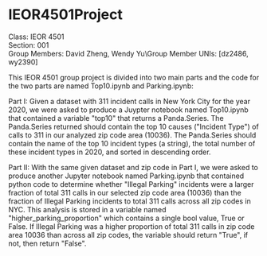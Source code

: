 # IEOR4501Project

Class: IEOR 4501\
Section: 001\
Group Members: David Zheng, Wendy Yu\Group Member UNIs: [dz2486, wy2390]

This IEOR 4501 group project is divided into two main parts and the code for the two parts are named Top10.ipynb and Parking.ipynb:

Part I: Given a dataset with 311 incident calls in New York City for the year 2020, we were asked to produce a Juypter notebook named Top10.ipynb that contained a variable "top10" that returns a Panda.Series. The Panda.Series returned should contain the top 10 causes ("Incident Type") of calls to 311 in our analyzed zip code area (10036). The Panda.Series should contain the name of the top 10 incident types (a string), the total number of these incident types in 2020, and sorted in descending order.

Part II: With the same given dataset and zip code in Part I, we were asked to produce another Jupyter notebook named Parking.ipynb that contained python code to determine whether "Illegal Parking" incidents were a larger fraction of total 311 calls in our selected zip code area (10036) than the fraction of Illegal Parking incidents to total 311 calls across all zip codes in NYC. This analysis is stored in a variable named "higher_parking_proportion" which contains a single bool value, True or False. If Illegal Parking was a higher proportion of total 311 calls in zip code area 10036 than across all zip codes, the variable should return "True", if not, then return "False".
